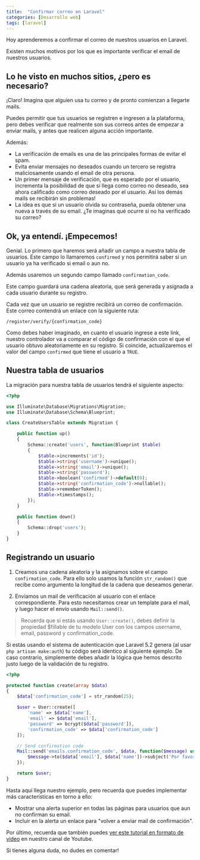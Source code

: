 ```yaml
---
title:  "Confirmar correo en Laravel"
categories: [Desarrollo web]
tags: [laravel]
---
```

Hoy aprenderemos a confirmar el correo de nuestros usuarios en Laravel.

Existen muchos motivos por los que es importante verificar el email de nuestros usuarios. 

Lo he visto en muchos sitios, ¿pero es necesario?
---
¡Claro! Imagina que alguien usa tu correo y de pronto comienzan a llegarte mails.

Puedes permitir que tus usuarios se registren e ingresen a la plataforma, pero debes verificar que realmente son sus correos antes de empezar a enviar mails, y antes que realicen alguna acción importante.

Además:

- La verificación de emails es una de las principales formas de evitar el spam.
- Evita enviar mensajes no deseados cuando un tercero se registra maliciosamente usando el email de otra persona.
- Un primer mensaje de verificación, que es esperado por el usuario, incrementa la posibilidad de que si llega como correo no deseado, sea ahora calificado como correo deseado por el usuario. Así los demás mails se recibirán sin problemas!
- La idea es que si un usuario olvida su contraseña, pueda obtener una nueva a través de su email. ¿Te imaginas qué ocurre si no ha verificado su correo?

Ok, ya entendí. ¡Empecemos!
---

Genial. Lo primero que haremos será añadir un campo a nuestra tabla de usuarios.
Este campo lo llamaremos ```confirmed``` y nos permitirá saber si un usuario ya ha verificado si email o aun no.

Además usaremos un segundo campo llamado ```confirmation_code```. 

Este campo guardará una cadena aleatoria, que será generada y asignada a cada usuario durante su registro.

Cada vez que un usuario se registre recibirá un correo de confirmación. Este correo contendrá un enlace con la siguiente ruta: 

```
/register/verify/{confirmation_code}
```

Como debes haber imaginado, en cuanto el usuario ingrese a este link, nuestro controlador va a comparar el código de confirmación con el que el usuario obtuvo aleatoriamente en su registro. Si coincide, actualizaremos el valor del campo ```confirmed``` que tiene el usuario a ```TRUE```.

## Nuestra tabla de usuarios

La migración para nuestra tabla de usuarios tendrá el siguiente aspecto:

``` php
<?php

use Illuminate\Database\Migrations\Migration;
use Illuminate\Database\Schema\Blueprint;

class CreateUsersTable extends Migration {

    public function up()
    {
        Schema::create('users', function(Blueprint $table)
        {
            $table->increments('id');
            $table->string('username')->unique();
            $table->string('email')->unique();
            $table->string('password');
            $table->boolean('confirmed')->default(0);
            $table->string('confirmation_code')->nullable();
            $table->rememberToken();
            $table->timestamps();
        });
    }

    public function down()
    {
        Schema::drop('users');
    }
}
```

## Registrando un usuario

1. Creamos una cadena aleatoria y la asignamos sobre el campo ```confirmation_code```. 
Para ello solo usamos la función ```str_random()``` que recibe como argumento la longitud de la cadena que deseamos generar.

2. Enviamos un mail de verificación al usuario con el enlace correspondiente. 
Para esto necesitamos crear un template para el mail, y luego hacer el envío usando ```Mail::send()```.

> Recuerda que si estás usando ```User::create()```, debes definir la propiedad $fillable de tu modelo User con los campos username, email, password y confirmation_code.

Si estás usando el sistema de autenticación que Laravel 5.2 genera (al usar ```php artisan make:auth```) tu código será identico al siguiente ejemplo. De caso contrario, simplemente debes añadir la lógica que hemos descrito justo luego de la validación de tu registro.

``` php
<?php

protected function create(array $data)
{
    $data['confirmation_code'] = str_random(25);

    $user = User::create([
        'name' => $data['name'],
        'email' => $data['email'],
        'password' => bcrypt($data['password']),
        'confirmation_code' => $data['confirmation_code']
    ]);

    // Send confirmation code
    Mail::send('emails.confirmation_code', $data, function($message) use ($data) {
        $message->to($data['email'], $data['name'])->subject('Por favor confirma tu correo');
    });

    return $user;
}
```


Hasta aquí llega nuestro ejemplo, pero recuerda que puedes implementar más características en torno a ello:

- Mostrar una alerta superior en todas las páginas para usuarios que aun no confirman su email.
- Incluir en la alerta un enlace para "volver a enviar mail de confirmación".

Por último, recuerda que también puedes [ver este tutorial en formato de video][canal] en nuestro canal de Youtube.

Si tienes alguna duda, no dudes en comentar!

[canal]: https://www.youtube.com/watch?v=D5fKth0MjP8

